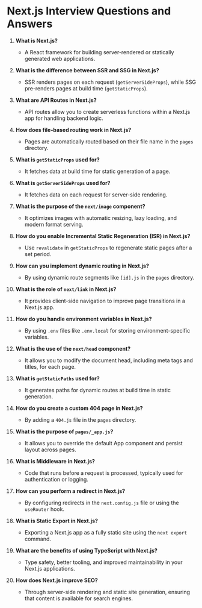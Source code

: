 # Next.js Interview Questions and Answers

1. **What is Next.js?**
   - A React framework for building server-rendered or statically generated web applications.

2. **What is the difference between SSR and SSG in Next.js?**
   - SSR renders pages on each request (`getServerSideProps`), while SSG pre-renders pages at build time (`getStaticProps`).

3. **What are API Routes in Next.js?**
   - API routes allow you to create serverless functions within a Next.js app for handling backend logic.

4. **How does file-based routing work in Next.js?**
   - Pages are automatically routed based on their file name in the `pages` directory.

5. **What is `getStaticProps` used for?**
   - It fetches data at build time for static generation of a page.

6. **What is `getServerSideProps` used for?**
   - It fetches data on each request for server-side rendering.

7. **What is the purpose of the `next/image` component?**
   - It optimizes images with automatic resizing, lazy loading, and modern format serving.

8. **How do you enable Incremental Static Regeneration (ISR) in Next.js?**
   - Use `revalidate` in `getStaticProps` to regenerate static pages after a set period.

9. **How can you implement dynamic routing in Next.js?**
   - By using dynamic route segments like `[id].js` in the `pages` directory.

10. **What is the role of `next/link` in Next.js?**
    - It provides client-side navigation to improve page transitions in a Next.js app.

11. **How do you handle environment variables in Next.js?**
    - By using `.env` files like `.env.local` for storing environment-specific variables.

12. **What is the use of the `next/head` component?**
    - It allows you to modify the document head, including meta tags and titles, for each page.

13. **What is `getStaticPaths` used for?**
    - It generates paths for dynamic routes at build time in static generation.

14. **How do you create a custom 404 page in Next.js?**
    - By adding a `404.js` file in the `pages` directory.

15. **What is the purpose of `pages/_app.js`?**
    - It allows you to override the default App component and persist layout across pages.

16. **What is Middleware in Next.js?**
    - Code that runs before a request is processed, typically used for authentication or logging.

17. **How can you perform a redirect in Next.js?**
    - By configuring redirects in the `next.config.js` file or using the `useRouter` hook.

18. **What is Static Export in Next.js?**
    - Exporting a Next.js app as a fully static site using the `next export` command.

19. **What are the benefits of using TypeScript with Next.js?**
    - Type safety, better tooling, and improved maintainability in your Next.js applications.

20. **How does Next.js improve SEO?**
    - Through server-side rendering and static site generation, ensuring that content is available for search engines.
